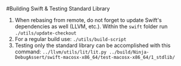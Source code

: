 #Building Swift & Testing Standard Library

1. When rebasing from remote, do not forget to update Swift's dependencies as well (LLVM, etc.). Within the `swift` folder run `./utils/update-checkout`
2. For a regular build use: `./utils/build-script`
3. Testing only the standard library can be accomplished with this command:
`../llvm/utils/lit/lit.py ../build/Ninja-DebugAssert/swift-macosx-x86_64/test-macosx-x86_64/1_stdlib/`
